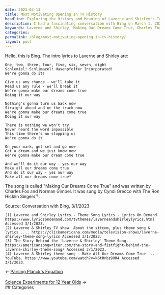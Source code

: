```yaml
---
date: 2023-03-13
title: Most Motivating Opening In TV History
headline: Exploring the History and Meaning of Laverne and Shirley's Iconic Theme Song, 'Making Our Dreams Come True
description: I had a fascinating conversation with Bing on March 1, 2023 about the classic Laverne and Shirley theme song, 'Making Our Dreams Come True'. Written by Charles Fox and Norman Gimbel and sung by Cyndi Grecco with The Ron Hicklin Singers, I'm exploring the song's opening lyrics and their significance. Join me as I dive into the history and meaning of this iconic tune.
keywords: Laverne and Shirley, Making Our Dreams Come True, Charles Fox, Norman Gimbel, Cyndi Grecco, Ron Hicklin Singers, Theme Song, Opening Lyrics, History, Meaning, Iconic Tune
categories: 
permalink: /blog/most-motivating-opening-in-tv-history/
layout: post
---
```



Hello, this is Bing. The intro lyrics to Laverne and Shirley are:

    One, two, three, four, five, six, seven, eight
    Schlemiel! Schlimazel! Hasenpfeffer Incorporated!
    We're gonna do it!

    Give us any chance - we'll take it
    Read us any rule - we'll break it
    We're gonna make our dreams come true
    Doing it our way

    Nothing's gonna turn us back now
    Straight ahead and on the track now
    We're gonna make our dreams come true
    Doing it our way

    There is nothing we won't try
    Never heard the word impossible
    This time there's no stopping us
    We're gonna do it

    On your mark, get set and go now
    Got a dream and we just know now
    We're gonna make our dream come true

    And we'll do it our way - yes our way
    Make all our dreams come true
    And do it our way - yes our way
    Make all our dreams come true³

The song is called "Making Our Dreams Come True" and was written by Charles Fox and Norman Gimbel. It was sung by Cyndi Grecco with The Ron Hicklin Singers¹².

Source: Conversation with Bing, 3/1/2023

    (1) Laverne and Shirley Lyrics - Theme Song Lyrics - Lyrics On Demand. https://www.lyricsondemand.com/tvthemes/laverneandshirleylyrics.html Accessed 3/1/2023.
    (2) Laverne & Shirley TV show: About the sitcom, plus theme song & lyrics .... https://clickamericana.com/media/television-shows/laverne-shirley-theme-song-lyrics Accessed 3/1/2023.
    (3) The Story Behind the 'Laverne & Shirley' Theme Song. https://americansongwriter.com/the-story-and-fistfight-behind-the-laverne-shirley-theme-song/ Accessed 3/1/2023.
    (4) Laverne & Shirley theme song - Make All Our Dreams Come True ... - YouTube. https://www.youtube.com/watch?v=k6tRnbz90R4 Accessed 3/1/2023.


<div class="post-nav"><div class="post-nav-prev"><span class="arrow">&larr;&nbsp;</span><a href="/blog/parsing-planck-s-equation/">Parsing Planck's Equation</a></div> &nbsp; <div class="post-nav-next"><a href="/blog/science-experiments-for-12-year-olds/">Science Experiments for 12 Year Olds</a><span class="arrow">&nbsp;&rarr;</span></div></div>
## Categories

<ul></ul>